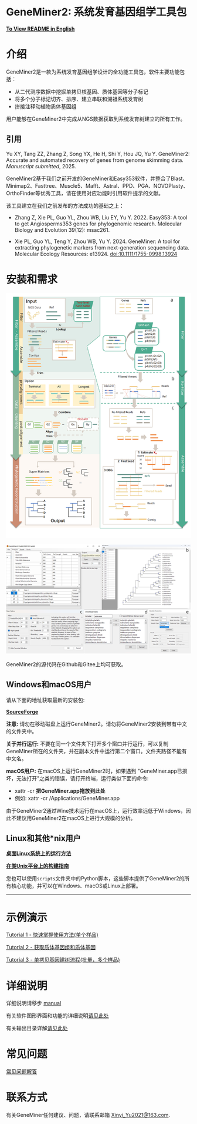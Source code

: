 # GeneMiner2: 系统发育基因组学工具包
**[To View README in English](README.md)**

# 介绍
GeneMiner2是一款为系统发育基因组学设计的全功能工具包，软件主要功能包括：
- 从二代测序数据中挖掘单拷贝核基因、质体基因等分子标记
- 将多个分子标记切齐、排序、建立串联和溯祖系统发育树
- 拼接注释动植物质体基因组

用户能够在GeneMiner2中完成从NGS数据获取到系统发育树建立的所有工作。

## 引用
Yu XY, Tang ZZ, Zhang Z, Song YX, He H, Shi Y, Hou JQ, Yu Y. GeneMiner2: Accurate and automated recovery of genes from genome skimming data. *Manuscript submitted*, 2025.

GeneMiner2基于我们之前开发的GeneMiner和Easy353软件，并整合了Blast、Minimap2、Fasttree、Muscle5、Mafft、Astral、PPD、PGA、NOVOPlasty、OrthoFinder等优秀工具，请在使用对应功能时引用软件提示的文献。


该工具建立在我们之前发布的方法成功的基础之上：
- Zhang Z, Xie PL, Guo YL, Zhou WB, Liu EY, Yu Y. 2022. Easy353: A tool to get Angiosperms353 genes for phylogenomic research. Molecular Biology and Evolution 39(12): msac261.

- Xie PL, Guo YL, Teng Y, Zhou WB, Yu Y. 2024. GeneMiner: A tool for extracting phylogenetic markers from next-generation sequencing data. Molecular Ecology Resources: e13924. [doi:10.1111/1755-0998.13924](https://www.researchgate.net/publication/377298770_GeneMiner_A_tool_for_extracting_phylogenetic_markers_from_next-generation_sequencing_data)


# 安装和需求

![](images/fig1.png)

![](images/fig2.jpg)


GeneMiner2的源代码在Github和Gitee上均可获取。

## Windows和macOS用户

请从下面的地址获取最新的安装包:

**[SourceForge](https://sourceforge.net/projects/geneminer/files/)**

**注意:** 请勿在移动磁盘上运行GeneMiner2。请勿将GeneMiner2安装到带有中文的文件夹中。

**关于并行运行:** 不要在同一个文件夹下打开多个窗口并行运行，可以复制GeneMiner所在的文件夹，并在副本文件中运行第二个窗口。文件夹路径不能有中文名。

**macOS用户:** 在macOS上运行GeneMiner2时，如果遇到 "GeneMiner.app已损坏，无法打开"之类的错误，请打开终端，运行类似下面的命令:
- xattr -cr **把GeneMiner.app拖放到此处**
- 例如: xattr -cr /Applications/GeneMiner.app

由于GeneMiner2通过Wine技术运行在macOS上，运行效率远低于Windows，因此不建议用GeneMiner2在macOS上进行大规模的分析。

## Linux和其他\*nix用户

**[桌面Linux系统上的运行方法](manual/ZH_CN/linux_desktop.md)**

**[在类Unix平台上的构建指南](manual/ZH_CN/command_line.md)**

您也可以使用`scripts`文件夹中的Python脚本，这些脚本提供了GeneMiner2的所有核心功能，并可以在Windows、macOS或Linux上部署。

---

# 示例演示

[Tutorial 1 - 快速掌握使用方法(单个样品)](/DEMO/DEMO1/DEMO1.md)


[Tutorial 2 - 获取质体基因组和质体基因](/DEMO/DEMO2/DEMO2.md)

  
[Tutorial 3 - 单拷贝基因建树流程(批量，多个样品)](DEMO/DEMO3/DEMO3.md)





# 详细说明


详细说明请移步 [manual](manual/manual_geneminer.pdf)

有关软件图形界面和功能的详细说明[请见此处](manual/ZH_CN/readme_detailed.md)

有关输出目录详解[请见此处](manual/ZH_CN/output.md)


# 常见问题
[常见问题解答](manual/ZH_CN/FAQ.md)


# 联系方式
有关GeneMiner任何建议、问题，请联系邮箱
Xinyi_Yu2021@163.com.